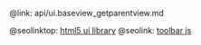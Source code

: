 @link: api/ui.baseview_getparentview.md

@seolinktop: [html5 ui library](https://webix.com)
@seolink: [toolbar js](https://webix.com/widget/toolbar/)